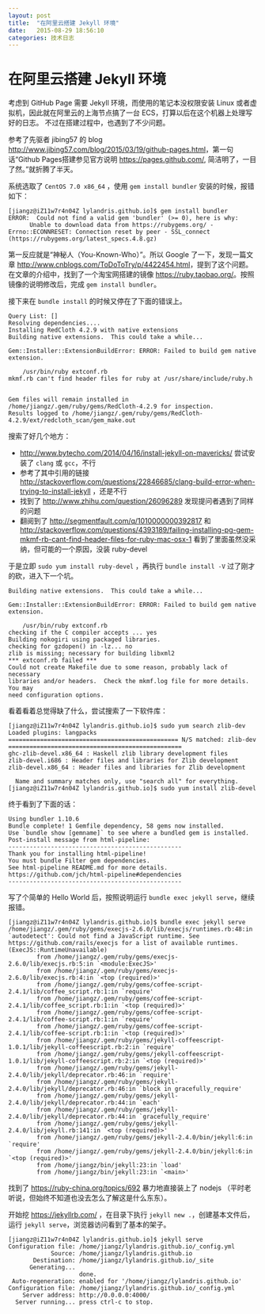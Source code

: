 ```yaml
---
layout: post
title:  "在阿里云搭建 Jekyll 环境"
date:   2015-08-29 18:56:10
categories: 技术日志
---
```


# 在阿里云搭建 Jekyll 环境

考虑到 GitHub Page 需要 Jekyll 环境，而使用的笔记本没权限安装 Linux 或者虚拟机，因此就在阿里云的上海节点搞了一台 ECS，打算以后在这个机器上处理写好的日志。
不过在搭建过程中，也遇到了不少问题。

参考了先驱者 jibing57 的 blog <http://www.jibing57.com/blog/2015/03/19/github-pages.html>，第一句话“Github Pages搭建参见官方说明 <https://pages.github.com/>, 简洁明了，一目了然。”就折腾了半天。

系统选取了 `CentOS 7.0 x86_64` ，使用 `gem install bundler` 安装的时候，报错如下：

    [jiangz@iZ11w7r4n04Z lylandris.github.io]$ gem install bundler
    ERROR:  Could not find a valid gem 'bundler' (>= 0), here is why:
          Unable to download data from https://rubygems.org/ - Errno::ECONNRESET: Connection reset by peer - SSL_connect (https://rubygems.org/latest_specs.4.8.gz)

第一反应就是“神秘人（You-Known-Who）”。所以 Google 了一下，发现一篇文章 <http://www.cnblogs.com/ToDoToTry/p/4422454.html>，提到了这个问题。在文章的介绍中，找到了一个淘宝网搭建的镜像 <https://ruby.taobao.org/>。按照镜像的说明修改后，完成 `gem install bundler`。

接下来在 `bundle install` 的时候又停在了下面的错误上。

    Query List: []
    Resolving dependencies....
    Installing RedCloth 4.2.9 with native extensions
    Building native extensions.  This could take a while...

    Gem::Installer::ExtensionBuildError: ERROR: Failed to build gem native extension.

        /usr/bin/ruby extconf.rb
    mkmf.rb can't find header files for ruby at /usr/share/include/ruby.h


    Gem files will remain installed in /home/jiangz/.gem/ruby/gems/RedCloth-4.2.9 for inspection.
    Results logged to /home/jiangz/.gem/ruby/gems/RedCloth-4.2.9/ext/redcloth_scan/gem_make.out

搜索了好几个地方：

* http://www.bytecho.com/2014/04/16/install-jekyll-on-mavericks/ 尝试安装了 `clang` 或 `gcc`，不行
* 参考了其中引用的链接 http://stackoverflow.com/questions/22846685/clang-build-error-when-trying-to-install-jekyll ，还是不行
* 找到了 http://www.zhihu.com/question/26096289 发现提问者遇到了同样的问题
* 翻阅到了 http://segmentfault.com/q/1010000000392817 和 http://stackoverflow.com/questions/4393189/failing-installing-pg-gem-mkmf-rb-cant-find-header-files-for-ruby-mac-osx-1 看到了里面虽然没采纳，但可能的一个原因，没装 ruby-devel

于是立即 `sudo yum install ruby-devel` ，再执行 `bundle install -V` 过了刚才的砍，进入下一个坑。

    Building native extensions.  This could take a while...

    Gem::Installer::ExtensionBuildError: ERROR: Failed to build gem native extension.

        /usr/bin/ruby extconf.rb
    checking if the C compiler accepts ... yes
    Building nokogiri using packaged libraries.
    checking for gzdopen() in -lz... no
    zlib is missing; necessary for building libxml2
    *** extconf.rb failed ***
    Could not create Makefile due to some reason, probably lack of necessary
    libraries and/or headers.  Check the mkmf.log file for more details.  You may
    need configuration options.

看着看着总觉得缺了什么，尝试搜索了一下软件库：

    [jiangz@iZ11w7r4n04Z lylandris.github.io]$ sudo yum search zlib-dev
    Loaded plugins: langpacks
    ================================================ N/S matched: zlib-dev =================================================
    ghc-zlib-devel.x86_64 : Haskell zlib library development files
    zlib-devel.i686 : Header files and libraries for Zlib development
    zlib-devel.x86_64 : Header files and libraries for Zlib development

      Name and summary matches only, use "search all" for everything.
    [jiangz@iZ11w7r4n04Z lylandris.github.io]$ sudo yum install zlib-devel

终于看到了下面的话：

    Using bundler 1.10.6
    Bundle complete! 1 Gemfile dependency, 58 gems now installed.
    Use `bundle show [gemname]` to see where a bundled gem is installed.
    Post-install message from html-pipeline:
    -------------------------------------------------
    Thank you for installing html-pipeline!
    You must bundle Filter gem dependencies.
    See html-pipeline README.md for more details.
    https://github.com/jch/html-pipeline#dependencies
    -------------------------------------------------

写了个简单的 Hello World 后，按照说明运行 `bundle exec jekyll serve`，继续报错。

    [jiangz@iZ11w7r4n04Z lylandris.github.io]$ bundle exec jekyll serve
    /home/jiangz/.gem/ruby/gems/execjs-2.6.0/lib/execjs/runtimes.rb:48:in `autodetect': Could not find a JavaScript runtime. See https://github.com/rails/execjs for a list of available runtimes. (ExecJS::RuntimeUnavailable)
            from /home/jiangz/.gem/ruby/gems/execjs-2.6.0/lib/execjs.rb:5:in `<module:ExecJS>'
            from /home/jiangz/.gem/ruby/gems/execjs-2.6.0/lib/execjs.rb:4:in `<top (required)>'
            from /home/jiangz/.gem/ruby/gems/coffee-script-2.4.1/lib/coffee_script.rb:1:in `require'
            from /home/jiangz/.gem/ruby/gems/coffee-script-2.4.1/lib/coffee_script.rb:1:in `<top (required)>'
            from /home/jiangz/.gem/ruby/gems/coffee-script-2.4.1/lib/coffee-script.rb:1:in `require'
            from /home/jiangz/.gem/ruby/gems/coffee-script-2.4.1/lib/coffee-script.rb:1:in `<top (required)>'
            from /home/jiangz/.gem/ruby/gems/jekyll-coffeescript-1.0.1/lib/jekyll-coffeescript.rb:2:in `require'
            from /home/jiangz/.gem/ruby/gems/jekyll-coffeescript-1.0.1/lib/jekyll-coffeescript.rb:2:in `<top (required)>'
            from /home/jiangz/.gem/ruby/gems/jekyll-2.4.0/lib/jekyll/deprecator.rb:46:in `require'
            from /home/jiangz/.gem/ruby/gems/jekyll-2.4.0/lib/jekyll/deprecator.rb:46:in `block in gracefully_require'
            from /home/jiangz/.gem/ruby/gems/jekyll-2.4.0/lib/jekyll/deprecator.rb:44:in `each'
            from /home/jiangz/.gem/ruby/gems/jekyll-2.4.0/lib/jekyll/deprecator.rb:44:in `gracefully_require'
            from /home/jiangz/.gem/ruby/gems/jekyll-2.4.0/lib/jekyll.rb:141:in `<top (required)>'
            from /home/jiangz/.gem/ruby/gems/jekyll-2.4.0/bin/jekyll:6:in `require'
            from /home/jiangz/.gem/ruby/gems/jekyll-2.4.0/bin/jekyll:6:in `<top (required)>'
            from /home/jiangz/bin/jekyll:23:in `load'
            from /home/jiangz/bin/jekyll:23:in `<main>'

找到了 <https://ruby-china.org/topics/692> 暴力地直接装上了 nodejs （平时老听说，但始终不知道也没去怎么了解这是什么东东）。

开始挖 <https://jekyllrb.com/> ，在目录下执行 `jekyll new .`，创建基本文件后，运行 `jekyll serve`，浏览器访问看到了基本的架子。

    [jiangz@iZ11w7r4n04Z lylandris.github.io]$ jekyll serve
    Configuration file: /home/jiangz/lylandris.github.io/_config.yml
                Source: /home/jiangz/lylandris.github.io
           Destination: /home/jiangz/lylandris.github.io/_site
          Generating...
                        done.
     Auto-regeneration: enabled for '/home/jiangz/lylandris.github.io'
    Configuration file: /home/jiangz/lylandris.github.io/_config.yml
        Server address: http://0.0.0.0:4000/
      Server running... press ctrl-c to stop.

